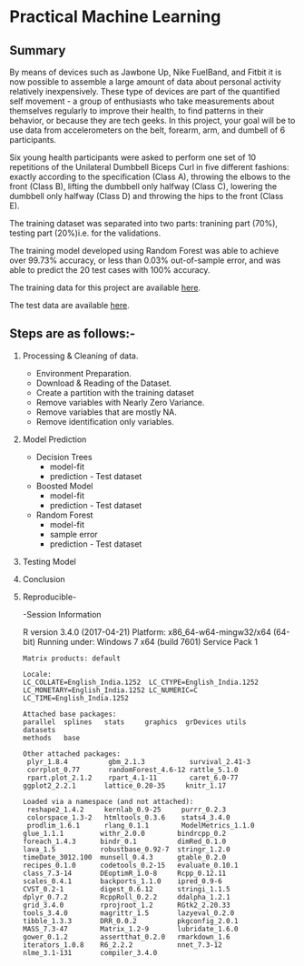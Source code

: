 # Practical Machine Learning
## Summary
By means of devices such as Jawbone Up, Nike FuelBand, and Fitbit it is now possible to assemble a large amount of data about personal activity relatively inexpensively. These type of devices are part of the quantified self movement - a group of enthusiasts who take measurements about themselves regularly to improve their health, to find patterns in their behavior, or because they are tech geeks. In this project, your goal will be to use data from accelerometers on the belt, forearm, arm, and dumbell of 6 participants.

Six young health participants were asked to perform one set of 10 repetitions of the Unilateral Dumbbell Biceps Curl in five different fashions: exactly according to the specification (Class A), throwing the elbows to the front (Class B), lifting the dumbbell only halfway (Class C), lowering the dumbbell only halfway (Class D) and throwing the hips to the front (Class E).

The training dataset was separated into two parts: tranining part (70%), testing part (20%)i.e. for the validations.

The training model developed using Random Forest was able to achieve over 99.73% accuracy, or less than 0.03% out-of-sample error, and was able to predict the 20 test cases with 100% accuracy.

The training data for this project are available [here](https://d396qusza40orc.cloudfront.net/predmachlearn/pml-training.csv).

The test data are available [here](https://d396qusza40orc.cloudfront.net/predmachlearn/pml-testing.csv).

## Steps are as follows:-
1. Processing & Cleaning of data.
   * Environment Preparation.
   * Download & Reading of the Dataset.
   * Create a partition with the training dataset
   * Remove variables with Nearly Zero Variance.
   * Remove variables that are mostly NA.
   * Remove identification only variables.
2. Model Prediction
   * Decision Trees
      * model-fit
      * prediction - Test dataset
   * Boosted Model
      * model-fit
      * prediction - Test dataset
   * Random Forest
      * model-fit
      * sample error
      * prediction - Test dataset
       
  3. Testing Model
  4. Conclusion
  5. Reproducible-
  
       -Session Information
      
        R version 3.4.0 (2017-04-21)
        Platform: x86_64-w64-mingw32/x64 (64-bit)
        Running under: Windows 7 x64 (build 7601) Service Pack 1
 
         Matrix products: default
 
         Locale:
         LC_COLLATE=English_India.1252  LC_CTYPE=English_India.1252   
         LC_MONETARY=English_India.1252 LC_NUMERIC=C                  
         LC_TIME=English_India.1252    
 
         Attached base packages:
         parallel  splines   stats     graphics  grDevices utils     datasets 
         methods   base     
 
         Other attached packages:
          plyr_1.8.4          gbm_2.1.3           survival_2.41-3    
          corrplot_0.77       randomForest_4.6-12 rattle_5.1.0       
          rpart.plot_2.1.2    rpart_4.1-11        caret_6.0-77       
         ggplot2_2.2.1       lattice_0.20-35     knitr_1.17         
 
         Loaded via a namespace (and not attached):
          reshape2_1.4.2     kernlab_0.9-25     purrr_0.2.3       
          colorspace_1.3-2   htmltools_0.3.6    stats4_3.4.0      
          prodlim_1.6.1      rlang_0.1.1        ModelMetrics_1.1.0
         glue_1.1.1         withr_2.0.0        bindrcpp_0.2      
         foreach_1.4.3      bindr_0.1          dimRed_0.1.0      
         lava_1.5           robustbase_0.92-7  stringr_1.2.0     
         timeDate_3012.100  munsell_0.4.3      gtable_0.2.0      
         recipes_0.1.0      codetools_0.2-15   evaluate_0.10.1   
         class_7.3-14       DEoptimR_1.0-8     Rcpp_0.12.11      
         scales_0.4.1       backports_1.1.0    ipred_0.9-6       
         CVST_0.2-1         digest_0.6.12      stringi_1.1.5     
         dplyr_0.7.2        RcppRoll_0.2.2     ddalpha_1.2.1     
         grid_3.4.0         rprojroot_1.2      RGtk2_2.20.33     
         tools_3.4.0        magrittr_1.5       lazyeval_0.2.0    
         tibble_1.3.3       DRR_0.0.2          pkgconfig_2.0.1   
         MASS_7.3-47        Matrix_1.2-9       lubridate_1.6.0   
         gower_0.1.2        assertthat_0.2.0   rmarkdown_1.6     
         iterators_1.0.8    R6_2.2.2           nnet_7.3-12       
         nlme_3.1-131       compiler_3.4.0
 
     
